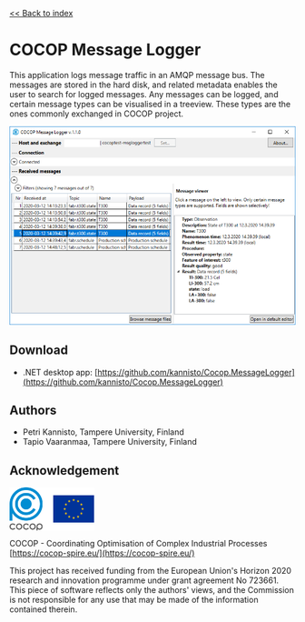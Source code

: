 
[<< Back to index](index.html)

# COCOP Message Logger

This application logs message traffic in an AMQP message bus. The messages are
stored in the hard disk, and related metadata enables the user to search for
logged messages. Any messages can be logged, and certain message types can be
visualised in a treeview. These types are the ones commonly exchanged in COCOP
project.

![Image](messagelogger.png "Screenshot")


## Download

* .NET desktop app: [https://github.com/kannisto/Cocop.MessageLogger](https://github.com/kannisto/Cocop.MessageLogger)


## Authors

* Petri Kannisto, Tampere University, Finland
* Tapio Vaaranmaa, Tampere University, Finland


## Acknowledgement

<img src="logos.png" alt="COCOP and EU" style="display:block;margin-right:auto" />

COCOP - Coordinating Optimisation of Complex Industrial Processes  
[https://cocop-spire.eu/](https://cocop-spire.eu/)

This project has received funding from the European Union's Horizon 2020
research and innovation programme under grant agreement No 723661. This piece
of software reflects only the authors' views, and the Commission is not
responsible for any use that may be made of the information contained therein.
